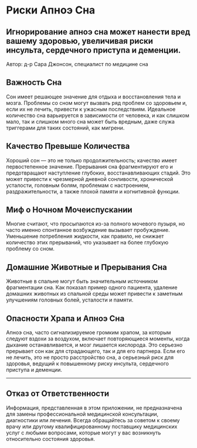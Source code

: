 # Риски Апноэ Сна

## Игнорирование апноэ сна может нанести вред вашему здоровью, увеличивая риски инсульта, сердечного приступа и деменции.

Автор: д-р Сара Джонсон, специалист по медицине сна

## Важность Сна
Сон имеет решающее значение для отдыха и восстановления тела и мозга. Проблемы со сном могут вызвать ряд проблем со здоровьем и, если их не лечить, привести к ужасным последствиям. Идеальное количество сна варьируется в зависимости от человека, и как слишком мало, так и слишком много сна может быть вредным, даже служа триггерами для таких состояний, как мигрени.

## Качество Превыше Количества
Хороший сон — это не только продолжительность; качество имеет первостепенное значение. Прерывания сна фрагментируют его и предотвращают наступление глубоких, восстанавливающих стадий. Это может привести к чрезмерной дневной сонливости, хронической усталости, головным болям, проблемам с настроением, раздражительности, а также плохой памяти и когнитивной функции.

## Миф о Ночном Мочеиспускании
Многие считают, что просыпаются из-за полного мочевого пузыря, но часто именно спонтанное возбуждение вызывает пробуждение. Уменьшение потребления жидкости, как правило, не снижает количество этих прерываний, что указывает на более глубокую проблему со сном.

## Домашние Животные и Прерывания Сна
Животные в спальне могут быть значительным источником фрагментации сна. Как показал пример одного пациента, удаление домашних животных из спальной среды может привести к заметным улучшениям головных болей, усталости и памяти.

## Опасности Храпа и Апноэ Сна
Апноэ сна, часто сигнализируемое громким храпом, за которым следуют вздохи за воздухом, включает повторяющиеся моменты, когда дыхание останавливается, и мозг лишается кислорода. Это серьезно прерывает сон как для страдающего, так и для его партнера. Если его не лечить, это не просто расстройство сна, а серьезный риск для здоровья, ведущий к повышенному риску инсульта, сердечного приступа и деменции.

---

## Отказ от Ответственности
Информация, представленная в этом приложении, не предназначена для замены профессиональной медицинской консультации, диагностики или лечения. Всегда обращайтесь за советом к своему врачу или другому квалифицированному поставщику медицинских услуг с любыми вопросами, которые могут у вас возникнуть относительно состояния здоровья.